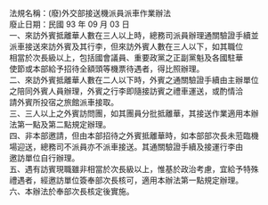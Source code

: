 法規名稱：(廢)外交部接送機派員派車作業辦法  
廢止日期：民國 93 年 09 月 03 日  
一、來訪外賓抵離華人數在三人以上時，總務司派員辦理通關驗證手續並  
派車接送來訪外賓及其行李，但來訪外賓人數在三人以下，如其職位  
相當於次長級以上，包括國會議員、重要政黨之正副黨魁及各國駐華  
使節或本部給予招待全額頭等機票待遇者，得比照辦理。  
二、來訪外賓抵離華人數在二人以下時，外賓之通關驗證手續由主辦單位  
之陪同外賓人員辦理，外賓之行李即隨接訪賓之禮車運送，或酌情洽  
請外賓所投宿之旅館派車接取。  
三、三人以上之外賓訪問團，如其團員分批抵離華，其接送作業適用本辦  
法第一點及第二點規定辦理。  
四、非本部邀請，但由本部招待之外賓抵離華時，如本部部次長未蒞臨機  
場迎送，總務司不派員亦不派車接送。其通關驗證手續及接運行李由  
邀訪單位自行辦理。  
五、遇有訪賓現職雖非相當於次長級以上，惟基於政治考慮，宜給予特殊  
禮遇者，經邀訪單位簽奉部次長核可，適用本辦法第一點規定辦理。  
六、本辦法於奉部次長核定後實施。  


